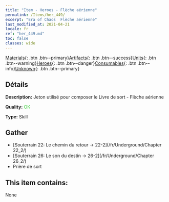 ```yaml
---
title: "Item - Heroes - Flèche aérienne"
permalink: /Items/her_449/
excerpt: "Era of Chaos  Flèche aérienne"
last_modified_at: 2021-04-21
locale: fr
ref: "her_449.md"
toc: false
classes: wide
---
```

 [Materials](/fr/Items/){: .btn .btn--primary}[Artifacts](/fr/Items/Artifacts/){: .btn .btn--success}[Units](/fr/Items/Units/){: .btn .btn--warning}[Heroes](/fr/Items/Heroes/){: .btn .btn--danger}[Consumables](/fr/Items/Consumables/){: .btn .btn--info}[Unknown](/fr/Items/Unknown/){: .btn .btn--primary}

## Détails
 **Description:** Jeton utilisé pour composer le Livre de sort - Flèche aérienne

 **Quality:** <span style="color: #32CD32">OK</span>

 **Type:** Skill

## Gather

*    [Souterrain 22: Le chemin du retour -> 22-2](/fr/Underground/Chapter 22_2/) 
*    [Souterrain 26: Le son du destin -> 26-2](/fr/Underground/Chapter 26_2/) 
*    Prière de sort 

## This item contains:

  None

